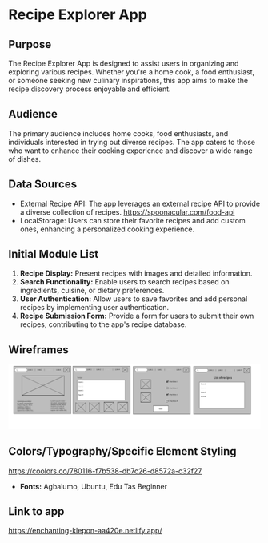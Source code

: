 # Recipe Explorer App

## Purpose

The Recipe Explorer App is designed to assist users in organizing and exploring various recipes. Whether you're a home cook, a food enthusiast, or someone seeking new culinary inspirations, this app aims to make the recipe discovery process enjoyable and efficient.

## Audience

The primary audience includes home cooks, food enthusiasts, and individuals interested in trying out diverse recipes. The app caters to those who want to enhance their cooking experience and discover a wide range of dishes.

## Data Sources

- External Recipe API: The app leverages an external recipe API to provide a diverse collection of recipes. https://spoonacular.com/food-api
- LocalStorage: Users can store their favorite recipes and add custom ones, enhancing a personalized cooking experience.

## Initial Module List

1. **Recipe Display:** Present recipes with images and detailed information.
2. **Search Functionality:** Enable users to search recipes based on ingredients, cuisine, or dietary preferences.
3. **User Authentication:** Allow users to save favorites and add personal recipes by implementing user authentication.
4. **Recipe Submission Form:** Provide a form for users to submit their own recipes, contributing to the app's recipe database.

## Wireframes

![Alt text](image.png)

## Colors/Typography/Specific Element Styling

https://coolors.co/780116-f7b538-db7c26-d8572a-c32f27

- **Fonts:** Agbalumo, Ubuntu, Edu Tas Beginner


## Link to app
https://enchanting-klepon-aa420e.netlify.app/

